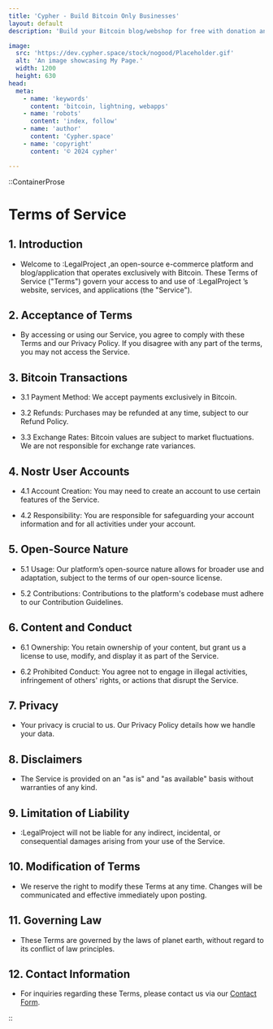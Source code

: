 ```yaml
---
title: 'Cypher - Build Bitcoin Only Businesses'
layout: default
description: 'Build your Bitcoin blog/webshop for free with donation and checkout tools.'

image:
  src: 'https://dev.cypher.space/stock/nogood/Placeholder.gif'
  alt: 'An image showcasing My Page.'
  width: 1200
  height: 630
head:
  meta:
    - name: 'keywords'
      content: 'bitcoin, lightning, webapps'
    - name: 'robots'
      content: 'index, follow'
    - name: 'author'
      content: 'Cypher.space'
    - name: 'copyright'
      content: '© 2024 cypher'

---
```



::ContainerProse

# Terms of Service

## 1. Introduction

- Welcome to :LegalProject ,an open-source e-commerce platform and blog/application that operates exclusively with Bitcoin. These Terms of Service ("Terms") govern your access to and use of :LegalProject ’s website, services, and applications (the "Service").

## 2. Acceptance of Terms

- By accessing or using our Service, you agree to comply with these Terms and our Privacy Policy. If you disagree with any part of the terms, you may not access the Service.

## 3. Bitcoin Transactions

- 3.1 Payment Method: We accept payments exclusively in Bitcoin. 

- 3.2 Refunds: Purchases may be refunded at any time, subject to our Refund Policy. 

- 3.3 Exchange Rates: Bitcoin values are subject to market fluctuations. We are not responsible for exchange rate variances. 

## 4. Nostr User Accounts

- 4.1 Account Creation: You may need to create an account to use certain features of the Service. 

- 4.2 Responsibility: You are responsible for safeguarding your account information and for all activities under your account. 

## 5. Open-Source Nature

- 5.1 Usage: Our platform’s open-source nature allows for broader use and adaptation, subject to the terms of our open-source license.

- 5.2 Contributions: Contributions to the platform's codebase must adhere to our Contribution Guidelines.

## 6. Content and Conduct

- 6.1 Ownership: You retain ownership of your content, but grant us a license to use, modify, and display it as part of the Service.

- 6.2 Prohibited Conduct: You agree not to engage in illegal activities, infringement of others' rights, or actions that disrupt the Service.

## 7. Privacy

- Your privacy is crucial to us. Our Privacy Policy details how we handle your data.

## 8. Disclaimers

- The Service is provided on an "as is" and "as available" basis without warranties of any kind.

## 9. Limitation of Liability

- :LegalProject will not be liable for any indirect, incidental, or consequential damages arising from your use of the Service.

## 10. Modification of Terms

- We reserve the right to modify these Terms at any time. Changes will be communicated and effective immediately upon posting.

## 11. Governing Law

- These Terms are governed by the laws of planet earth, without regard to its conflict of law principles.

## 12. Contact Information

- For inquiries regarding these Terms, please contact us via our [Contact Form](/contact).



::